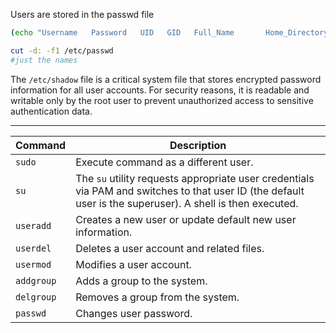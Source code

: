 Users are stored in the passwd file
```bash
(echo "Username   Password   UID   GID   Full_Name       Home_Directory        Shell"; cat /etc/passwd 2>/dev/null | grep -v nologin | grep -v false | tr ":" " ") | column -t

cut -d: -f1 /etc/passwd
#just the names 
```

The `/etc/shadow` file is a critical system file that stores encrypted password information for all user accounts. For security reasons, it is readable and writable only by the root user to prevent unauthorized access to sensitive authentication data.

---

| **Command** | **Description**                                                                                                                                            |
| ----------- | ---------------------------------------------------------------------------------------------------------------------------------------------------------- |
| `sudo`      | Execute command as a different user.                                                                                                                       |
| `su`        | The `su` utility requests appropriate user credentials via PAM and switches to that user ID (the default user is the superuser). A shell is then executed. |
| `useradd`   | Creates a new user or update default new user information.                                                                                                 |
| `userdel`   | Deletes a user account and related files.                                                                                                                  |
| `usermod`   | Modifies a user account.                                                                                                                                   |
| `addgroup`  | Adds a group to the system.                                                                                                                                |
| `delgroup`  | Removes a group from the system.                                                                                                                           |
| `passwd`    | Changes user password.                                                                                                                                     |